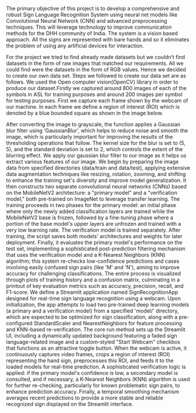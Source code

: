 The primary objective of this project is to develop a comprehensive and robust Sign Language Recognition System using neural net models like Convolutional Neural Network (CNN) and advanced preprocessing techniques. This will leverage technology to improve communication methods for the DHH community of India. 
The system is a vision based approach. All the signs are represented with bare hands and so it eliminates the problem of using any artificial devices for interaction.

For the project we tried to find already made datasets but we couldn’t find datasets in the form of raw images that matched our requirements. All we could find were the datasets in the form of RGB values. Hence we decided to create our own data set. Steps we followed to create our data set are as follows.
We used the Open computer vision(OpenCV) library in order to produce our dataset.Firstly we captured around 800 images of each of the symbols in ASL for training purposes and around 200 images per symbol for testing purposes. First we capture each frame shown by the webcam of our machine. In each frame we define a region of interest (ROI) which is denoted by a blue bounded square as shown in the image below.

After converting the image to grayscale, the function applies a Gaussian blur filter using ‘GaussianBlur’, which helps to reduce noise and smooth the image, which is particularly important for improving the results of the thresholding operations that follow. The kernel size for the blur is set to (5, 5), and the standard deviation is set to 2, which controls the extent of the blurring effect. We apply our gaussian blur filter to our image as it helps us extract various features of our image. 
We begin by preparing the image data from specified directories (data/train and data/test), applying extensive data augmentation techniques like resizing, rotation, zooming, and shifting to enhance the training set's diversity and improve model generalization. It then constructs two separate convolutional neural networks (CNNs) based on the MobileNetV2 architecture: a "primary model" and a "verification model," both pre-trained on ImageNet to leverage transfer learning. The training proceeds in two phases for the primary model: an initial phase where only the newly added classification layers are trained while the MobileNetV2 base is frozen, followed by a fine-tuning phase where a portion of the base model's upper layers are unfrozen and trained with a very low learning rate. The verification model is trained separately. After training, the script saves both models' architectures and weights for later deployment. Finally, it evaluates the primary model's performance on the test set, implementing a sophisticated post-prediction filtering mechanism that uses the verification model and a K-Nearest Neighbors (KNN) algorithm; this system re-checks low-confidence predictions and cases involving easily confused sign pairs (like 'M' and 'N'), aiming to improve accuracy for challenging classifications. The entire process is visualized through plots of training history and a confusion matrix, culminating in a printout of key evaluation metrics such as accuracy, precision, recall, and F1-score.
We define a Streamlit application named SignRecognitionApp designed for real-time sign language recognition using a webcam. Upon initialization, the app attempts to load two pre-trained deep learning models (a primary and a verification model) from a specified 'model/' directory, which are expected to be optimized for sign classification, along with a pre-configured StandardScaler and NearestNeighbors for feature processing and KNN-based re-verification. The core run method sets up the Streamlit UI, including a dynamically updated background featuring a faded sign language-related image and a custom-styled "Start Webcam" checkbox that functions as an attractive toggle button. When the webcam is active, it continuously captures video frames, crops a region of interest (ROI) representing the hand sign, preprocesses this ROI, and feeds it to the loaded models for real-time prediction. A sophisticated verification logic is applied: if the primary model's confidence is low, a secondary model is consulted, and if necessary, a K-Nearest Neighbors (KNN) algorithm is used for further re-checking, particularly for known problematic sign pairs, to enhance prediction accuracy. Finally, a temporal smoothing mechanism averages recent predictions to provide a more stable and reliable recognized sign displayed on the Streamlit interface.
